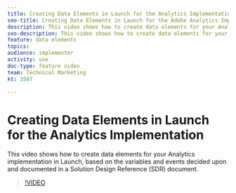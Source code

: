 ```yaml
---
title: Creating Data Elements in Launch for the Analytics Implementation
seo-title: Creating Data Elements in Launch for the Adobe Analytics Implementation
description: This video shows how to create data elements for your Analytics implementation in Launch, based on the variables and events decided upon and documented in a Solution Design Reference (SDR) document.
seo-description: This video shows how to create data elements for your Adobe Analytics implementation in Launch, based on the variables and events decided upon and documented in a Solution Design Reference (SDR) document.
feature: data elements
topics: 
audience: implementer
activity: use
doc-type: feature video
team: Technical Marketing
kt: 3587

---
```


# Creating Data Elements in Launch for the Analytics Implementation

This video shows how to create data elements for your Analytics implementation in Launch, based on the variables and events decided upon and documented in a Solution Design Reference (SDR) document.

>[!VIDEO](https://video.tv.adobe.com/v/28760/?quality=12)
